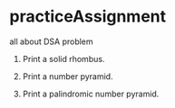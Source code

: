 # practiceAssignment
all about DSA problem <br>
1. Print a solid rhombus.





2. Print a number pyramid.





3. Print a palindromic number pyramid.
